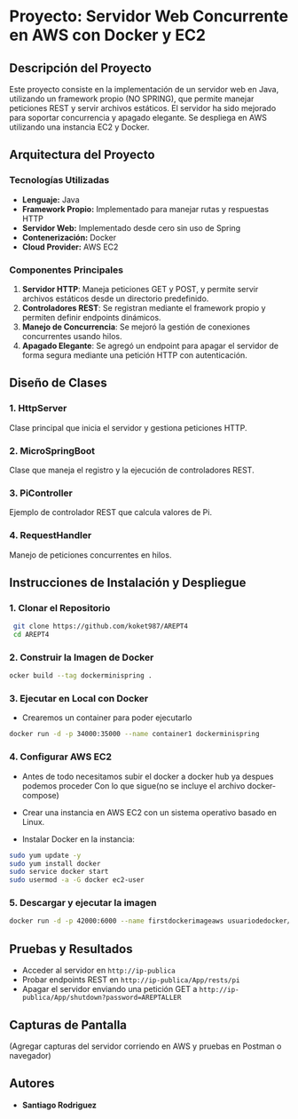 # Proyecto: Servidor Web Concurrente en AWS con Docker y EC2

## Descripción del Proyecto
Este proyecto consiste en la implementación de un servidor web en Java, utilizando un framework propio (NO SPRING), que permite manejar peticiones REST y servir archivos estáticos. El servidor ha sido mejorado para soportar concurrencia y apagado elegante. Se despliega en AWS utilizando una instancia EC2 y Docker.

## Arquitectura del Proyecto

### Tecnologías Utilizadas
- **Lenguaje:** Java
- **Framework Propio:** Implementado para manejar rutas y respuestas HTTP
- **Servidor Web:** Implementado desde cero sin uso de Spring
- **Contenerización:** Docker
- **Cloud Provider:** AWS EC2

### Componentes Principales
1. **Servidor HTTP**: Maneja peticiones GET y POST, y permite servir archivos estáticos desde un directorio predefinido.
2. **Controladores REST**: Se registran mediante el framework propio y permiten definir endpoints dinámicos.
3. **Manejo de Concurrencia**: Se mejoró la gestión de conexiones concurrentes usando hilos.
4. **Apagado Elegante**: Se agregó un endpoint para apagar el servidor de forma segura mediante una petición HTTP con autenticación.

## Diseño de Clases

### 1. **HttpServer**
Clase principal que inicia el servidor y gestiona peticiones HTTP.

### 2. **MicroSpringBoot**
Clase que maneja el registro y la ejecución de controladores REST.

### 3. **PiController**
Ejemplo de controlador REST que calcula valores de Pi.

### 4. **RequestHandler**
Manejo de peticiones concurrentes en hilos.

## Instrucciones de Instalación y Despliegue

### 1. Clonar el Repositorio
```sh
 git clone https://github.com/koket987/AREPT4
 cd AREPT4
```

### 2. Construir la Imagen de Docker
```sh
ocker build --tag dockerminispring .
```

### 3. Ejecutar en Local con Docker
- Crearemos un container para poder ejecutarlo
```sh
docker run -d -p 34000:35000 --name container1 dockerminispring
```

### 4. Configurar AWS EC2
- Antes de todo necesitamos subir el docker a docker hub ya despues podemos proceder
  Con lo que sigue(no se incluye el archivo docker-compose)
  
- Crear una instancia en AWS EC2 con un sistema operativo basado en Linux.
- Instalar Docker en la instancia:
```sh
sudo yum update -y
sudo yum install docker
sudo service docker start
sudo usermod -a -G docker ec2-user
```
### 5. Descargar y ejecutar la imagen

```sh
docker run -d -p 42000:6000 --name firstdockerimageaws usuariodedocker/nombredelrepo
```

## Pruebas y Resultados
- Acceder al servidor en `http://ip-publica`
- Probar endpoints REST en `http://ip-publica/App/rests/pi`
- Apagar el servidor enviando una petición GET a `http://ip-publica/App/shutdown?password=AREPTALLER`

## Capturas de Pantalla
(Agregar capturas del servidor corriendo en AWS y pruebas en Postman o navegador)

## Autores
- **Santiago Rodriguez**

